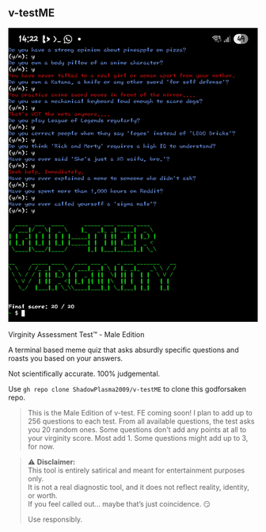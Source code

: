 ## v-testME

![v-testME](Screenshot_20250802_142255_Termux.jpg)

Virginity Assessment Test™ - Male Edition

A terminal based meme quiz that asks
absurdly specific questions and roasts
you based on your answers.

Not scientifically accurate. 100% judgemental.

Use `gh repo clone ShadowPlasma2009/v-testME` to clone this godforsaken repo.

>This is the Male Edition of v-test.
>FE coming soon! I plan to add
>up to 256 questions to each test.
>From all available questions, the
>test asks you 20 random ones. Some
>questions don't add any points at all
>to your virginity score. Most add 1.
>Some questions might add up to 3, for now.

> ⚠️ **Disclaimer:**  
> This tool is entirely satirical and meant for entertainment purposes only.  
> It is not a real diagnostic tool, and it does not reflect reality, identity, or worth.  
> If you feel called out... maybe that’s just coincidence. 😏  
>  
> Use responsibly.
